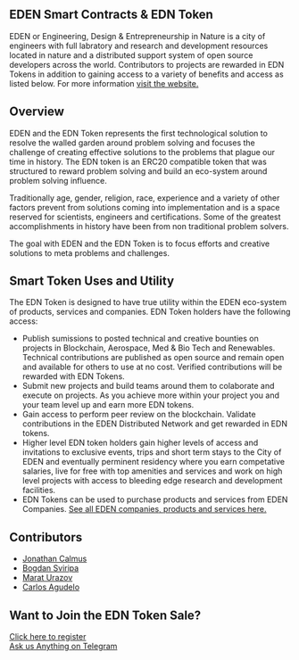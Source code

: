 ## EDEN Smart Contracts & EDN Token

EDEN or Engineering, Design & Entrepreneurship in Nature is a city of engineers with full labratory and research and development resources located in nature and a distributed support system of open source developers across the world. Contributors to projects are rewarded in EDN Tokens in addition to gaining access to a variety of benefits and access as listed below. For more information <a href="http://www.cityofeden.io/">visit the website.</a>

## Overview

EDEN and the EDN Token represents the first technological solution to resolve the walled garden around problem solving and focuses the challenge of creating effective solutions to the problems that plague our time in history. The EDN token is an ERC20 compatible token that was structured to reward problem solving and build an eco-system around problem solving influence. 

Traditionally age, gender, religion, race, experience and a variety of other factors prevent from solutions coming into implementation and is a space reserved for scientists, engineers and certifications. Some of the greatest accomplishments in history have been from non traditional problem solvers. 

The goal with EDEN and the EDN Token is to focus efforts and creative solutions to meta problems and challenges.

## Smart Token Uses and Utility

The EDN Token is designed to have true utility within the EDEN eco-system of products, services and companies. EDN Token holders have the following access:
<ul>
  <li>Publish sumissions to posted technical and creative bounties on projects in Blockchain, Aerospace, Med & Bio Tech and Renewables. Technical contributions are published as open source and remain open and available for others to use at no cost. Verified contributions will be rewarded with EDN Tokens.</li>
  <li>Submit new projects and build teams around them to colaborate and execute on projects. As you achieve more within your project you and your team level up and earn more EDN tokens.</li>
  <li>Gain access to perform peer review on the blockchain. Validate contributions in the EDEN Distributed Network and get rewarded in EDN tokens.</li>
  <li>Higher level EDN token holders gain higher levels of access and invitations to exclusive events, trips and short term stays to the City of EDEN and eventually perminent residency where you earn competative salaries, live for free with top amenities and services and work on high level projects with access to bleeding edge research and development facilities.</li>
  <li>EDN Tokens can be used to purchase products and services from EDEN Companies.  <a href="http://cityofeden.io">See all EDEN companies, products and services here.</a> </li>
</ul>

## Contributors
<ul>
  <li><a href="https://github.com/joncalmus">Jonathan Calmus</a></li>
  <li><a href="https://github.com/bogdan-sviripa">Bogdan Sviripa</a></li>
  <li><a href="https://github.com/urazovm">Marat Urazov</a></li>
  <li><a href="https://github.com/carlosagudelo/">Carlos Agudelo</a></li>
</ul>

## Want to Join the EDN Token Sale?
<a href="http://cityofeden.io">Click here to register</a>
<br><a href="http://cityofeden.io">Ask us Anything on Telegram</a>
